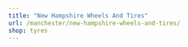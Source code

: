 ```yaml
---
title: "New Hampshire Wheels And Tires"
url: /manchester/new-hampshire-wheels-and-tires/
shop: tyres
---
```

